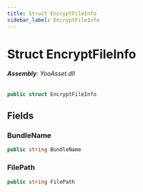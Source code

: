 ```yaml
---
title: Struct EncryptFileInfo
sidebar_label: EncryptFileInfo
---
```

# Struct EncryptFileInfo


###### **Assembly**: YooAsset.dll

```csharp title="Declaration"
public struct EncryptFileInfo
```
## Fields
### BundleName


```csharp title="Declaration"
public string BundleName
```
### FilePath


```csharp title="Declaration"
public string FilePath
```
